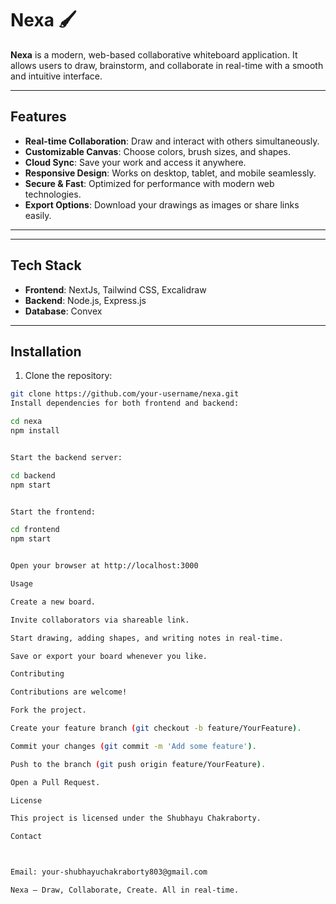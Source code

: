 # Nexa 🖌️

**Nexa** is a modern, web-based collaborative whiteboard application. It allows users to draw, brainstorm, and collaborate in real-time with a smooth and intuitive interface.

---

## Features

- **Real-time Collaboration**: Draw and interact with others simultaneously.
- **Customizable Canvas**: Choose colors, brush sizes, and shapes.
- **Cloud Sync**: Save your work and access it anywhere.
- **Responsive Design**: Works on desktop, tablet, and mobile seamlessly.
- **Secure & Fast**: Optimized for performance with modern web technologies.
- **Export Options**: Download your drawings as images or share links easily.

---





---

## Tech Stack

- **Frontend**: NextJs, Tailwind CSS, Excalidraw 
- **Backend**: Node.js, Express.js
- **Database**: Convex


---

## Installation

1. Clone the repository:

```bash
git clone https://github.com/your-username/nexa.git
Install dependencies for both frontend and backend:

cd nexa
npm install


Start the backend server:

cd backend
npm start


Start the frontend:

cd frontend
npm start


Open your browser at http://localhost:3000

Usage

Create a new board.

Invite collaborators via shareable link.

Start drawing, adding shapes, and writing notes in real-time.

Save or export your board whenever you like.

Contributing

Contributions are welcome!

Fork the project.

Create your feature branch (git checkout -b feature/YourFeature).

Commit your changes (git commit -m 'Add some feature').

Push to the branch (git push origin feature/YourFeature).

Open a Pull Request.

License

This project is licensed under the Shubhayu Chakraborty.

Contact



Email: your-shubhayuchakraborty803@gmail.com

Nexa – Draw, Collaborate, Create. All in real-time.



